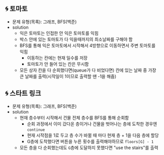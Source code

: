 ## 🌀 토마토

- 문제 유형(목록): 그래프, BFS(백준)
- solution
  - 익은 토마토는 인접한 안 익은 토마토를 익힘
  - 박스 안에 있는 토마토가 다 익을때까지의 최소날짜를 구해야 함
  - BFS를 통해 익은 토마토에서 시작해서 4방향으로 이동하면서 주변 토마토를 익힘
    - 이동하는 칸에는 현재 일수를 저장
    - 토마토가 안 들어 있는 칸은 무시함
  - 모든 상자 칸을 다 순회했다면(queue가 다 비었다면) 칸에 있는 날짜 중 가장 큰 날짜를 출력(시작일이 1이므로 출력할 땐 -1을 해줌)

## 🌀 스타트 링크

- 문제 유형(목록): 그래프, BFS(백준)
- solution
  - 현재 층수부터 시작해서 건물 전체 층수를 BFS를 통해 순회함
    - 순회 과정에서 이미 갔다온 층이거나 건물을 벗어나는 층에 도착한 경우엔 `continue`
    - 현재 시작점을 1로 두고 층 수가 바뀔 때 마다 현재 층 + 1을 다음 층에 할당
    - G층에 도착했다면 버튼을 누른 횟수를 출력해야하므로 `floors[G] - 1`
  - 모든 층을 다 순회했는데도 `G`층에 도달하지 못했다면 "use the stairs"를 출력
  